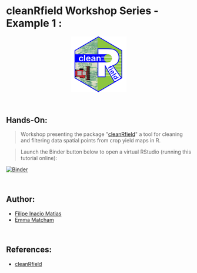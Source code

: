 # cleanRfield Workshop Series - Example 1 : 

<p align="center">
  <img src="https://raw.githubusercontent.com/filipematias23/images/master/readme/CleanRField_large.jpg" width="30%" height="30%">
</p>

<br />

## Hands-On:

> Workshop presenting the package "[cleanRfield](https://github.com/filipematias23/cleanRfield)" a tool for cleaning and filtering data spatial points from crop yield maps in R.

> Launch the Binder button below to open a virtual RStudio (running this tutorial online):

[![Binder](https://mybinder.org/badge_logo.svg)](https://mybinder.org/v2/gh/filipematias23/cleanRfield-Workshop.git/master?urlpath=rstudio)

<br />

## Author: 
* [Filipe Inacio Matias](https://github.com/filipematias23)
* [Emma Matcham](https://mobile.twitter.com/egmatcham)

<br />

## References:
* [cleanRfield](https://github.com/filipematias23/cleanRfield)
